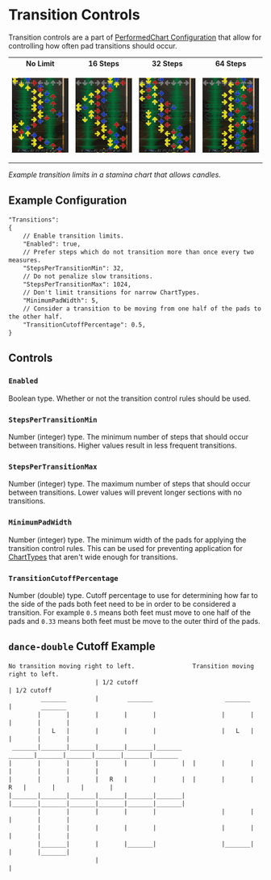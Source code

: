 # Transition Controls

Transition controls are a part of [PerformedChart Configuration](PerformedChart.md#performedchart-configuration) that allow for controlling how often pad transitions should occur.

<table>
<tr>
<th width="25%"> No Limit </th>
<th width="25%"> 16 Steps </th>
<th width="25%"> 32 Steps </th>
<th width="25%"> 64 Steps </th>
</tr>
<tr>
<td>

[<img src="transition-limit-none.png" width="100%"/>](transition-limit-none.png)

</td>
<td>

[<img src="transition-limit-16.png" width="100%"/>](transition-limit-16.png)

</td>

<td>

[<img src="transition-limit-32.png" width="100%"/>](transition-limit-32.png)

</td>

<td>

[<img src="transition-limit-64.png" width="100%"/>](transition-limit-64.png)

</td>

</tr>
</table>

*Example transition limits in a stamina chart that allows candles.* 

## Example Configuration

```json5
"Transitions":
{
	// Enable transition limits.
	"Enabled": true,
	// Prefer steps which do not transition more than once every two measures.
	"StepsPerTransitionMin": 32,
	// Do not penalize slow transitions.
	"StepsPerTransitionMax": 1024,
	// Don't limit transitions for narrow ChartTypes.
	"MinimumPadWidth": 5,
	// Consider a transition to be moving from one half of the pads to the other half.
	"TransitionCutoffPercentage": 0.5,
}
```

## Controls

### `Enabled`

Boolean type. Whether or not the transition control rules should be used.

### `StepsPerTransitionMin`

Number (integer) type. The minimum number of steps that should occur between transitions. Higher values result in less frequent transitions.

### `StepsPerTransitionMax`

Number (integer) type. The maximum number of steps that should occur between transitions. Lower values will prevent longer sections with no transitions.

### `MinimumPadWidth`

Number (integer) type. The minimum width of the pads for applying the transition control rules. This can be used for preventing application for [ChartTypes](ChartType.md) that aren't wide enough for transitions.

### `TransitionCutoffPercentage`

Number (double) type. Cutoff percentage to use for determining how far to the side of the pads both feet need to be in order to be considered a transition. For example `0.5` means both feet must move to one half of the pads and `0.33` means both feet must be move to the outer third of the pads.

## `dance-double` Cutoff Example

```
No transition moving right to left.                Transition moving right to left.
                        | 1/2 cutoff                                       | 1/2 cutoff            
         _______        |        _______                    _______        |        _______        
        |       |       |       |       |                  |       |       |       |       |       
        |   L   |       |       |       |                  |   L   |       |       |       |       
 _______|_______|_______|_______|_______|_______    _______|_______|_______|_______|_______|_______
|       |       |       |       |       |       |  |       |       |       |       |       |       |
|       |       |       |   R   |       |       |  |       |       |   R   |       |       |       |
|_______|_______|_______|_______|_______|_______|  |_______|_______|_______|_______|_______|_______|
        |       |       |       |       |                  |       |       |       |       |       
        |       |       |       |       |                  |       |       |       |       |       
        |_______|       |       |_______|                  |_______|       |       |_______|       
                        |                                                  |                       
```

